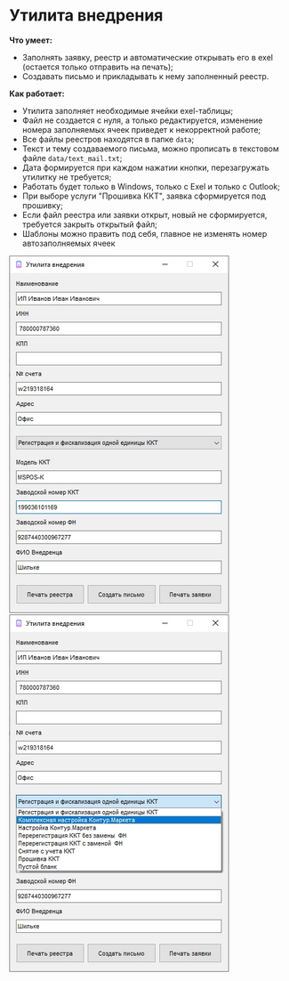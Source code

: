 # Утилита внедрения

**Что умеет:**
- Заполнять заявку, реестр и автоматические открывать его в exel (остается только отправить на печать);
- Создавать письмо и прикладывать к нему заполненный реестр.

**Как работает:**
- Утилита заполняет необходимые ячейки exel-таблицы;
- Файл не создается с нуля, а только редактируется, изменение номера заполняемых ячеек приведет к некорректной работе;
- Все файлы реестров находятся в папке `data`;
- Текст и тему создаваемого письма, можно прописать в текстовом файле `data/text_mail.txt`;
- Дата формируется при каждом нажатии кнопки, перезагружать утилитку не требуется;
- Работать будет только в Windows, только с Exel и только с Outlook;
- При выборе услуги "Прошивка ККТ", заявка сформируется под прошивку;
- Если файл реестра или заявки открыт, новый не сформируется, требуется закрыть открытый файл;
- Шаблоны можно править под себя, главное не изменять номер автозаполняемых ячеек 

![img.png](data/img.png) ![img.png](data/img_2.png)